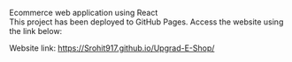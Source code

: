 Ecommerce web application using React  
This project has been deployed to GitHub Pages. Access the website using the link below:

Website link: https://Srohit917.github.io/Upgrad-E-Shop/
